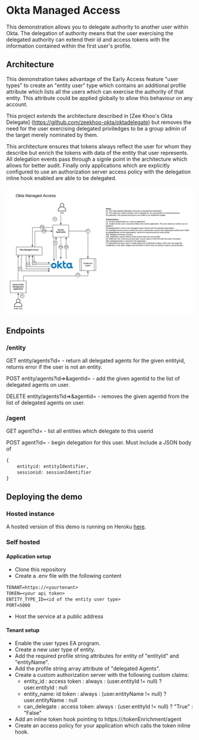 # Okta Managed Access

This demonstration allows you to delegate authority to another user within Okta.
The delegation of authority means that the user exercising the delegated
authority can extend their id and access tokens with the information contained
within the first user's profile.

## Architecture

This demonstration takes advantage of the Early Access feature "user types" to
create an "entity user" type which contains an additional profile attribute
which lists all the users which can exercise the authority of that entity. This
attribute could be applied globally to allow this behaviour on any account.

This project extends the architecture described in [Zee Khoo's Okta Delegate]
(https://github.com/zeekhoo-okta/oktadelegate) but removes the need for the
user exercising delegated priviledges to be a group admin of the target merely
nominated by them.

This architecture ensures that tokens always reflect the user for whom they
describe but enrich the tokens with data of the entity that user represents. All
delegation events pass through a signle point in the architecture which allows
for better audit. Finally only applications which are explicitly configured to
use an authorization server access policy with the delegation inline hook
enabled are able to be delegated.

![Architecture Diagram](architecture.png "Architecture diagram")


## Endpoints

### /entity

GET entity/agents?id=<entityid> - return all delegated agents for the given entityid, returns
  error if the user is not an entity.

POST entity/agents?id=<entityid>>&agentid=<agentid> - add the given agentid to the list of delegated
agents on user.

DELETE entity/agents?id=<entityid>>&agentid=<agentid> - removes the given agentid from the list of delegated
agents on user.

### /agent

GET agent?id=<agentid> - list all entities which delegate to this userid

POST agent?id=<agentid> - begin delegation for this user. Must include a JSON
body of 
```
{
    entityid: entityIdentifier,
    sessionid: sessionIdentifier
}
```

## Deploying the demo

### Hosted instance

A hosted version of this demo is running on Heroku
[here](https://okta-managed-access-service.herokuapp.com/).

### Self hosted

#### Application setup

- Clone this repository
- Create a .env file with the following content
```
TENANT=https://<yourtenant>
TOKEN=<your api token>
ENTITY_TYPE_ID=<id of the entity user type>
PORT=5000
```
- Host the service at a public address

#### Tenant setup

- Enable the user types EA program.
- Create a new user type of entity.
- Add the required profile string attributes for entity of "entityId" and
  "entityName".
- Add the profile string array attribute of "delegated Agents".
- Create a custom authorization server with the following custom claims:
    - entity_id : access token : always : (user.entityId != null) ?
      user.entityId : null
    - entity_name: id token : always : (user.entityName != null) ?
      user.entityName : null
    - can_delegate : access token: always : (user.entityId != null) ? "True" :
      "False"
- Add an inline token hook pointing to https://<your hosted
  instance>/tokenEnrichment/agent
- Create an access policy for your application which calls the token inline hook.